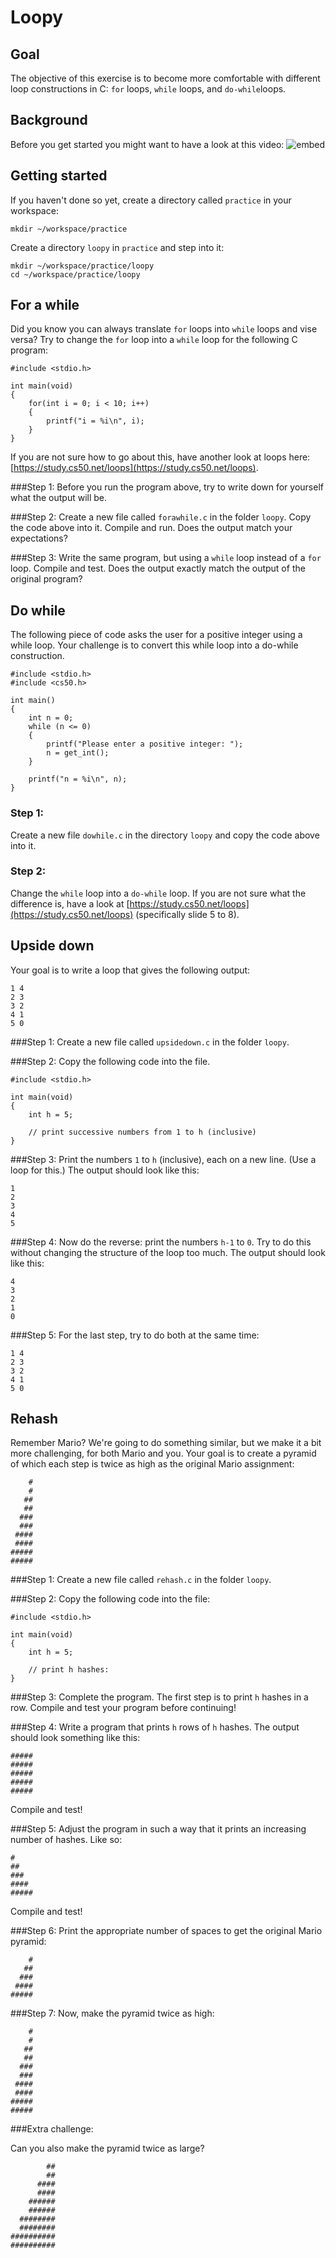 # Loopy

## Goal

The objective of this exercise is to become more comfortable with different loop constructions in C: `for` loops, `while` loops, and `do-while`loops.

## Background

Before you get started you might want to have a look at this video:
![embed](https://www.youtube.com/embed/QOvo-xFL9II)


## Getting started

If you haven't done so yet, create a directory called `practice` in your workspace:


    mkdir ~/workspace/practice

Create a directory `loopy` in `practice` and step into it:


    mkdir ~/workspace/practice/loopy
    cd ~/workspace/practice/loopy

## For a while

Did you know you can always translate `for` loops into `while` loops and vise versa?
Try to change the `for` loop into a `while` loop for the following C program:


    #include <stdio.h>

    int main(void)
    {
        for(int i = 0; i < 10; i++)
        {
            printf("i = %i\n", i);
        }
    }

If you are not sure how to go about this, have another look at loops here: [https://study.cs50.net/loops](https://study.cs50.net/loops).

###Step 1:
Before you run the program above, try to write down for yourself what the output will be.

###Step 2:
Create a new file called `forawhile.c` in the folder `loopy`. Copy the code above into it. Compile and run. Does the output match your expectations?

###Step 3:
Write the same program, but using a `while` loop instead of a `for` loop. Compile and test. Does the output exactly match the output of the original program?

## Do while

The following piece of code asks the user for a positive integer using a while loop. Your challenge is to convert this while loop into a do-while construction.

    #include <stdio.h>
    #include <cs50.h>

    int main()
    {
        int n = 0;
        while (n <= 0)
        {
            printf("Please enter a positive integer: ");
            n = get_int();
        }

        printf("n = %i\n", n);
    }

### Step 1:
Create a new file `dowhile.c` in the directory `loopy` and copy the code above into it.

### Step 2:
Change the `while` loop into a `do-while` loop. If you are not sure what the difference is, have a look at [https://study.cs50.net/loops](https://study.cs50.net/loops) (specifically slide 5 to 8).

## Upside down

Your goal is to write a loop that gives the following output:


    1 4
    2 3
    3 2
    4 1
    5 0

###Step 1:
Create a new file called `upsidedown.c` in the folder `loopy`.

###Step 2:
Copy the following code into the file.


    #include <stdio.h>

    int main(void)
    {
        int h = 5;

        // print successive numbers from 1 to h (inclusive)
    }

###Step 3:
Print the numbers `1` to `h` (inclusive), each on a new line. (Use a loop for this.) The output should look like this:


    1
    2
    3
    4
    5

###Step 4:
Now do the reverse: print the numbers `h-1` to `0`. Try to do this without changing the structure of the loop too much. The output should look like this:


    4
    3
    2
    1
    0

###Step 5:
For the last step, try to do both at the same time:


    1 4
    2 3
    3 2
    4 1
    5 0

## Rehash

Remember Mario? We're going to do something similar, but we make it a bit more challenging, for both Mario and you. Your goal is to create a pyramid of which each step is twice as high as the original Mario assignment:


        #
        #
       ##
       ##
      ###
      ###
     ####
     ####
    #####
    #####

###Step 1:
Create a new file called `rehash.c` in the folder `loopy`.

###Step 2:
Copy the following code into the file:


    #include <stdio.h>

    int main(void)
    {
        int h = 5;

        // print h hashes:
    }

###Step 3:
Complete the program. The first step is to print `h` hashes in a row. Compile and test your program before continuing!

###Step 4:
Write a program that prints `h` rows of `h` hashes. The output should look something like this:


    #####
    #####
    #####
    #####
    #####

Compile and test!

###Step 5:
Adjust the program in such a way that it prints an increasing number of hashes. Like so:


    #
    ##
    ###
    ####
    #####

Compile and test!

###Step 6:
Print the appropriate number of spaces to get the original Mario pyramid:


        #
       ##
      ###
     ####
    #####

###Step 7:
Now, make the pyramid twice as high:


        #
        #
       ##
       ##
      ###
      ###
     ####
     ####
    #####
    #####

###Extra challenge:

Can you also make the pyramid twice as large?


            ##
            ##
          ####
          ####
        ######
        ######
      ########
      ########
    ##########
    ##########
